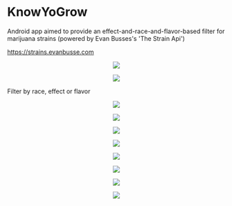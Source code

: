 # KnowYoGrow
Android app aimed to provide an effect-and-race-and-flavor-based filter for marijuana strains (powered by Evan Busses's 'The Strain Api')

https://strains.evanbusse.com

<p align="center">
  <img src="https://github.com/Jose-Develaw/KnowYoGrow/blob/master/cap.PNG">
</p>
<p align="center">
  <img src="https://github.com/Jose-Develaw/KnowYoGrow/blob/master/AppPhoto/ph2.PNG">
</p>
<p>Filter by race, effect or flavor</p>
<p align="center">
  <img src="https://github.com/Jose-Develaw/KnowYoGrow/blob/master/AppPhoto/ph3.PNG">
</p>
<p align="center">
  <img src="https://github.com/Jose-Develaw/KnowYoGrow/blob/master/AppPhoto/ph4.PNG">
</p>
<p align="center">
  <img src="https://github.com/Jose-Develaw/KnowYoGrow/blob/master/AppPhoto/ph5.PNG">
</p>

<p align="center">
  <img src="https://github.com/Jose-Develaw/KnowYoGrow/blob/master/AppPhoto/ph6.PNG">
</p>
<p align="center">
  <img src="https://github.com/Jose-Develaw/KnowYoGrow/blob/master/AppPhoto/ph7.PNG">
</p>
<p align="center">
  <img src="https://github.com/Jose-Develaw/KnowYoGrow/blob/master/AppPhoto/ph8.PNG">
</p>
<p align="center">
  <img src="https://github.com/Jose-Develaw/KnowYoGrow/blob/master/AppPhoto/ph9.PNG">
</p>
<p align="center">
  <img src="https://github.com/Jose-Develaw/KnowYoGrow/blob/master/AppPhoto/ph10.PNG">
</p>


